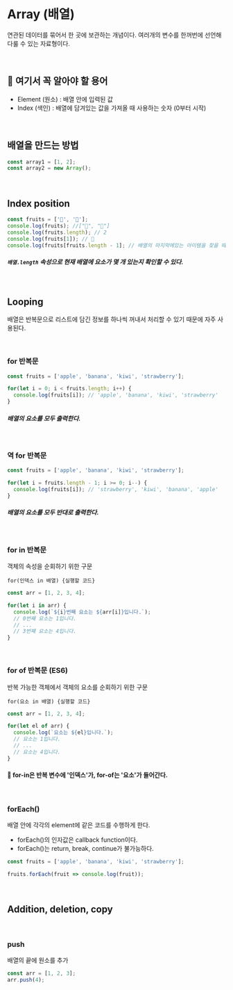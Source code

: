 # Array (배열)
연관된 데이터를 묶어서 한 곳에 보관하는 개념이다. 여러개의 변수를 한꺼번에 선언해 다룰 수 있는 자료형이다.


<br />

## 📌 여기서 꼭 알아야 할 용어
- Element (원소) : 배열 안에 입력된 값
- Index (색인) : 배열에 담겨있는 값을 가져올 때 사용하는 숫자 (0부터 시작)

<br />

## 배열을 만드는 방법
```jsx
const array1 = [1, 2];
const array2 = new Array();
```

<br />

## Index position
```jsx
const fruits = ['🍎', '🍌'];
console.log(fruits); //["🍎", "🍌"]
console.log(fruits.length); // 2
console.log(fruits[1]); // 🍌
console.log(fruits[fruits.length - 1]; // 배열의 마지막에있는 아이템을 찾을 때
```
##### `배열.length` 속성으로 현재 배열에 요소가 몇 개 있는지 확인할 수 있다.

<br />

## Looping
배열은 반복문으로 리스트에 담긴 정보를 하나씩 꺼내서 처리할 수 있기 때문에 자주 사용된다.

<br />

### for 반복문
```jsx
const fruits = ['apple', 'banana', 'kiwi', 'strawberry'];

for(let i = 0; i < fruits.length; i++) {
  console.log(fruits[i]); // 'apple', 'banana', 'kiwi', 'strawberry'
}
```
##### 배열의 요소를 모두 출력한다.

<br />

### 역 for 반복문
```jsx
const fruits = ['apple', 'banana', 'kiwi', 'strawberry'];

for(let i = fruits.length - 1; i >= 0; i--) {
  console.log(fruits[i]); // 'strawberry', 'kiwi', 'banana', 'apple'
}
```
##### 배열의 요소를 모두 반대로 출력한다.

<br />

### for in 반복문
객체의 속성을 순회하기 위한 구문

`for(인덱스 in 배열) {실행할 코드}`
```jsx
const arr = [1, 2, 3, 4];

for(let i in arr) {
  console.log(`${i}번째 요소는 ${arr[i]}입니다.`);
  // 0번째 요소는 1입니다.
  // ...
  // 3번째 요소는 4입니다.
}
```

<br />

### for of 반복문 (ES6)
반복 가능한 객체에서 객체의 요소를 순회하기 위한 구문

`for(요소 in 배열) {실행할 코드}`

```jsx
const arr = [1, 2, 3, 4];

for(let el of arr) {
  console.log(`요소는 ${el}입니다.`);
  // 요소는 1입니다.
  // ...
  // 요소는 4입니다.
}
```

#### 📌 for-in은 반복 변수에 '인덱스'가, for-of는 '요소'가 들어간다.

<br />

### forEach()
배열 안에 각각의 element에 같은 코드를 수행하게 한다.
- forEach()의 인자값은 callback function이다.
- forEach()는 return, break, continue가 불가능하다.
```jsx
const fruits = ['apple', 'banana', 'kiwi', 'strawberry'];

fruits.forEach(fruit => console.log(fruit));
```

<br />

## Addition, deletion, copy

<br />

### push
배열의 끝에 원소를 추가
```jsx
const arr = [1, 2, 3];
arr.push(4);
```

